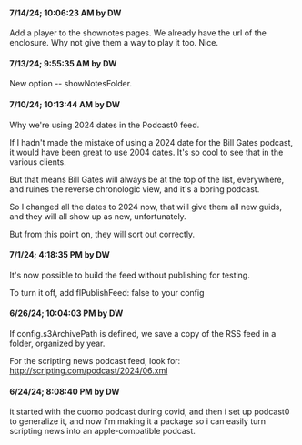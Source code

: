 #### 7/14/24; 10:06:23 AM by DW

Add a player to the shownotes pages. We already have the url of the enclosure. Why not give them a way to play it too. Nice. 

#### 7/13/24; 9:55:35 AM by DW

New option -- showNotesFolder.

#### 7/10/24; 10:13:44 AM by DW

Why we're using 2024 dates in the Podcast0 feed.

If I hadn't made the mistake of using a 2024 date for the Bill Gates podcast, it would have been great to use 2004 dates. It's so cool to see that in the various clients.

But that means Bill Gates will always be at the top of the list, everywhere, and ruines the reverse chronologic view, and it's a boring podcast. 

So I changed all the dates to 2024 now, that will give them all new guids, and they will all show up as new, unfortunately. 

But from this point on, they will sort out correctly. 

#### 7/1/24; 4:18:35 PM by DW

It's now possible to build the feed without publishing for testing.

To turn it off, add flPublishFeed: false to your config

#### 6/26/24; 10:04:03 PM by DW

If config.s3ArchivePath is defined, we save a copy of the RSS feed in a folder, organized by year.

For the scripting news podcast feed, look for: http://scripting.com/podcast/2024/06.xml

#### 6/24/24; 8:08:40 PM by DW

it started with the cuomo podcast during covid, and then i set up podcast0 to generalize it, and now i'm making it a package so i can easily turn scripting news into an apple-compatible podcast. 


